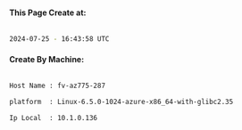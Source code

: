 
   
#### This Page Create at:

```bash

2024-07-25 - 16:43:58 UTC

```

#### Create By Machine:

```bash

Host Name : fv-az775-287

platform  : Linux-6.5.0-1024-azure-x86_64-with-glibc2.35

Ip Local  : 10.1.0.136

```

